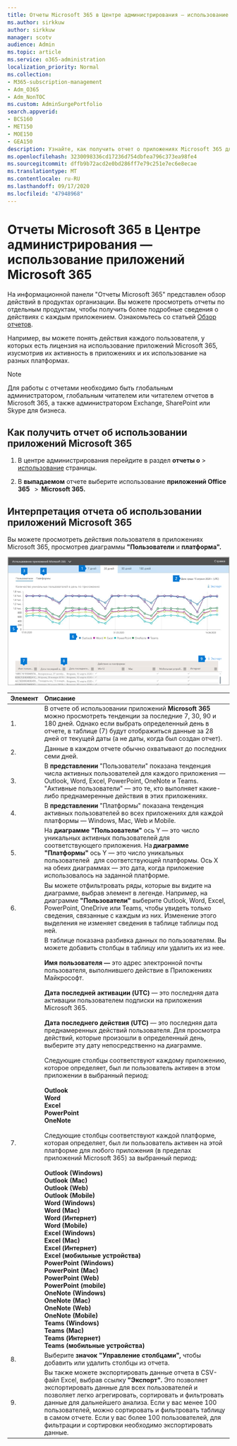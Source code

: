 ```yaml
---
title: Отчеты Microsoft 365 в Центре администрирования — использование приложений Microsoft 365
ms.author: sirkkuw
author: sirkkuw
manager: scotv
audience: Admin
ms.topic: article
ms.service: o365-administration
localization_priority: Normal
ms.collection:
- M365-subscription-management
- Adm_O365
- Adm_NonTOC
ms.custom: AdminSurgePortfolio
search.appverid:
- BCS160
- MET150
- MOE150
- GEA150
description: Узнайте, как получить отчет о приложениях Microsoft 365 для использования с помощью панели мониторинга отчетов Microsoft 365 в Центре администрирования Microsoft 365.
ms.openlocfilehash: 3230098336cd17236d754dbfea796c373ea98fe4
ms.sourcegitcommit: dffb9b72acd2e0bd286ff7e79c251e7ec6e8ecae
ms.translationtype: MT
ms.contentlocale: ru-RU
ms.lasthandoff: 09/17/2020
ms.locfileid: "47948968"
---
```

# <a name="microsoft-365-reports-in-the-admin-center---microsoft-365-apps-usage"></a>Отчеты Microsoft 365 в Центре администрирования — использование приложений Microsoft 365

На информационной панели  "Отчеты Microsoft 365" представлен обзор действий в продуктах организации. Вы можете просмотреть отчеты по отдельным продуктам, чтобы получить более подробные сведения о действиях с каждым приложением. Ознакомьтесь со статьей [Обзор отчетов](activity-reports.md).

 Например, вы можете понять действия каждого пользователя, у которых есть лицензия на использование приложений Microsoft 365, изусмотрив их активность в приложениях и их использование на разных платформах.


 > [!NOTE]
 > Для работы с отчетами необходимо быть глобальным администратором, глобальным читателем или читателем отчетов в Microsoft 365, а также администратором Exchange, SharePoint или Skype для бизнеса.

## <a name="how-to-get-to-the-microsoft-365-apps-usage-report"></a>Как получить отчет об использовании приложений Microsoft 365

1. В центре администрирования перейдите в раздел **отчеты о** \> <a href="https://go.microsoft.com/fwlink/p/?linkid=2074756" target="_blank">использование</a> страницы.

 2. В **выпадаемом** отчете выберите использование **приложений Office 365**   \>  **Microsoft 365.**

## <a name="interpret-the-microsoft-365-apps-usage-report"></a>Интерпретация отчета об использовании приложений Microsoft 365

Вы можете просмотреть действия пользователя в приложениях Microsoft 365, просмотрев диаграммы **"Пользователи** и **платформа".**

![Отчет об использовании приложений Microsoft 365](../../media/proplususagenumbers.png)

|Элемент|Описание|
 |:-----|:-----|
 |1. <br/> |В отчете об использовании приложений **Microsoft 365** можно просмотреть тенденции за последние 7, 30, 90 и 180 дней. Однако если выбрать определенный день в отчете, в таблице (7) будут отображиться данные за 28 дней от текущей даты (а не даты, когда был создан отчет). <br/> |
 |2. <br/> |Данные в каждом отчете обычно охватывают до последних семи дней. <br/> |
 |3. <br/> |В **представлении** "Пользователи" показана тенденция числа активных пользователей для каждого приложения — Outlook, Word, Excel, PowerPoint, OneNote и Teams. "Активные пользователи" — это те, кто выполняет какие-либо преднамеренные действия в этих приложениях. <br/> |
 |4. <br/> |В **представлении** "Платформы" показана тенденция активных пользователей во всех приложениях для каждой платформы — Windows, Mac, Web и Mobile. <br/> |
 |5.<br/>|На **диаграмме "Пользователи"** ось Y — это число уникальных активных пользователей для соответствующего приложения. На **диаграмме "Платформы"** ось Y — это число уникальных пользователей   для соответствующей платформы. Ось X на обеих диаграммах — это дата, когда приложение использовалось на заданной платформе.<br/>|
 6.<br/>|Вы можете отфильтровать ряды, которые вы видите на диаграмме, выбрав элемент в легенде. Например, на диаграмме **"Пользователи"** выберите Outlook, Word, Excel, PowerPoint, OneDrive или Teams, чтобы увидеть только сведения, связанные с каждым из них. Изменение этого выделения не изменяет сведения в таблице таблицы под ней.|
 |7.<br/>|В таблице показана разбивка данных по пользователям. Вы можете добавить столбцы в таблицу или удалить их из нее. <br/><br/>**Имя пользователя —** это адрес электронной почты пользователя, выполнившего действие в Приложениях Майкрософт.<br><br/>**Дата последней активации (UTC)** — это последняя дата активации пользователем подписки на приложения Microsoft 365.<br/><br/>**Дата последнего действия (UTC)** — это последняя дата преднамеренных действий пользователя. Для просмотра действий, которые произошли в определенный день, выберите эту дату непосредственно на диаграмме.<br/><br/>Следующие столбцы соответствуют каждому приложению, которое определяет, был ли пользователь активен в этом приложении в выбранный период:<br> <br>**Outlook** <br>**Word** <br>**Excel**<br>**PowerPoint** <br>**OneNote**<br><br> Следующие столбцы соответствуют каждой платформе, которая определяет, был ли пользователь активен на этой платформе для любого приложения (в пределах приложений Microsoft 365) за выбранный период:<br><br>**Outlook (Windows)**<br>**Outlook (Mac)**<br>**Outlook (Web)** <br>**Outlook (Mobile)**<br> **Word (Windows)**<br> **Word (Mac)**<br> **Word (Интернет)**<br> **Word (Mobile)**<br> **Excel (Windows)**<br> **Excel (Mac)**<br> **Excel (Интернет)**<br> **Excel (мобильные устройства)**<br> **PowerPoint (Windows)**<br> **PowerPoint (Mac)**<br>**PowerPoint (Web)**<br> **PowerPoint (mobile)**<br> **OneNote (Windows)**<br> **OneNote (Mac)**<br> **OneNote (Web)**<br>**OneNote (Mobile)**<br> **Teams (Windows)**<br> **Teams (Mac)**<br> **Teams (Интернет)**<br>**Teams (мобильные устройства)** |
 |8.<br/>|Выберите **значок "Управление столбцами",** чтобы добавить или удалить столбцы из отчета.|
 |9.<br/>|Вы также можете экспортировать данные отчета в CSV-файл Excel, выбрав ссылку **"Экспорт".** Это позволяет экспортировать данные для всех пользователей и позволяет легко агрегировать, сортировать и фильтровать данные для дальнейшего анализа. Если у вас менее 100 пользователей, можно сортировать и фильтровать таблицу в самом отчете. Если у вас более 100 пользователей, для фильтрации и сортировки необходимо экспортировать данные.|
